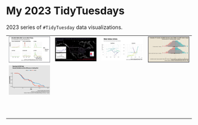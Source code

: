 # My 2023 TidyTuesdays

2023 series of `#TidyTuesday` data visualizations.

|                                                                                                                    |                                 |                                 |                                                                                                                       |
|--------------------------------------------------------------------------------------------------------------------|---------------------------------|---------------------------------|-----------------------------------------------------------------------------------------------------------------------|
| [![w1_byo](w1_byod/w1_byo.png)](https://github.com/Fgazzelloni/TidyTuesday/blob/main/data/2023/w1_byod/w1_byo.qmd) | ![w2_BFWd](w2_BFWd/w2_BFWd.png) | ![w3_Arhd](w3_Arhd/w3_Arhd.png) | [![w4_Alnd](w4_Alnd/w4_Alnd.png)](https://github.com/Fgazzelloni/TidyTuesday/blob/main/data/2023/w4_Alnd/w4_Alnd.qmd) |
| ![w5_PCUK](w5_PCUK/w5_PCUK.png)                                                                                    |                                 |                                 |                                                                                                                       |
|                                                                                                                    |                                 |                                 |                                                                                                                       |
|                                                                                                                    |                                 |                                 |                                                                                                                       |
|                                                                                                                    |                                 |                                 |                                                                                                                       |
|                                                                                                                    |                                 |                                 |                                                                                                                       |
|                                                                                                                    |                                 |                                 |                                                                                                                       |
|                                                                                                                    |                                 |                                 |                                                                                                                       |
|                                                                                                                    |                                 |                                 |                                                                                                                       |
|                                                                                                                    |                                 |                                 |                                                                                                                       |
|                                                                                                                    |                                 |                                 |                                                                                                                       |
|                                                                                                                    |                                 |                                 |                                                                                                                       |
|                                                                                                                    |                                 |                                 |                                                                                                                       |
